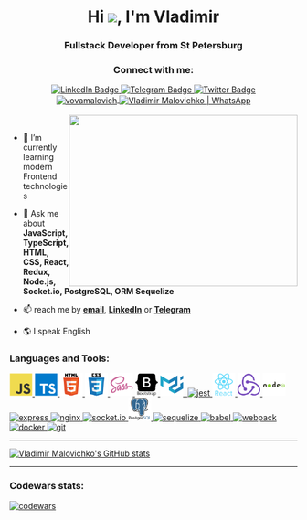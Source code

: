 <div id="header" align="center">
  <h1>Hi <img src="https://media.giphy.com/media/hvRJCLFzcasrR4ia7z/giphy.gif" width="30px"/>, I'm Vladimir</h1>
  <h3 align="center">Fullstack Developer from St Petersburg</h3>
</div>

<h3 align="center">Connect with me:</h3>
<div id="badges" align="center">
  <a href="https://www.linkedin.com/in/v-malovichko"> 
    <img src="https://img.shields.io/badge/LinkedIn-blue?style=for-the-badge&logo=linkedin&logoColor=white" alt="LinkedIn Badge"/>
  <a href="https://t.me/Vladimir_Malovichko">
    <img src="https://img.shields.io/badge/Telegram-blue?style=for-the-badge&logo=telegram&logoColor=white" alt="Telegram Badge"/>
  <a href="https://twitter.com/Connect552">
    <img src="https://img.shields.io/badge/Twitter-blue?style=for-the-badge&logo=twitter&logoColor=white" alt="Twitter Badge"/>
  <div id="badges" align="center">
   <a href="https://instagram.com/vovamalovich" target="blank">
   <img align="center" src="https://raw.githubusercontent.com/rahuldkjain/github-profile-readme-generator/master/src/images/icons/Social/instagram.svg"     alt="vovamalovich" height="30" width="40" />
   </a>
   <a href="https://wa.link/1cjr7k" rel="nofollow">
  <img align="center" alt="Vladimir Malovichko | WhatsApp" height="40" width="40" src="https://img.icons8.com/color/512/whatsapp--v2.png">
</a>
  </div>  
</div>
<br />
<img src="https://media3.giphy.com/media/SWoSkN6DxTszqIKEqv/giphy.gif?cid=ecf05e477vvogkithcknjwkvy1tojkhs1kwyo5hmrxkk2gcz&rid=giphy.gif&ct=g" width="400" height="300" align="right"/>

<img src="https://komarev.com/ghpvc/?username=vladmalovich&style=flat-square&color=blue" alt=""/>    

- 🌱 I’m currently learning modern Frontend technologies
    
- 💬 Ask me about **JavaScript, TypeScript, HTML, CSS, React, Redux, Node.js, Socket.io, PostgreSQL, ORM Sequelize**    

<!-- - 📫 How to reach me **vladimir.malovichko.job@gmail.com** -->
    
- 📫 reach me by **[email](mailto:vladimir.malovichko.dev@gmail.com)**, **[LinkedIn](https://www.linkedin.com/in/v-malovichko)** or   **[Telegram](https://t.me/Vladimir_Malovichko)**   
    
<!-- - 📫 or here **https://t.me/Vladimir_Malovichko** -->
    
- 🌎 I speak English    

<!-- <br />     -->
   
<h3 align="left">Languages and Tools:</h3>
<p align="left">
  <a href="https://developer.mozilla.org/en-US/docs/Web/JavaScript" target="_blank" rel="noreferrer">
    <img src="https://raw.githubusercontent.com/devicons/devicon/master/icons/javascript/javascript-original.svg"
      alt="javascript" width="40" height="40" />
  </a>
  <a href="https://www.typescriptlang.org/" target="_blank" rel="noreferrer"> 
    <img src="https://raw.githubusercontent.com/devicons/devicon/master/icons/typescript/typescript-original.svg" alt="typescript" width="40" height="40"/> </a>
  <a href="https://www.w3.org/html/" target="_blank" rel="noreferrer">
    <img src="https://raw.githubusercontent.com/devicons/devicon/master/icons/html5/html5-original-wordmark.svg"
      alt="html5" width="40" height="40" />
  </a>
  <a href="https://www.w3schools.com/css/" target="_blank" rel="noreferrer">
    <img src="https://raw.githubusercontent.com/devicons/devicon/master/icons/css3/css3-original-wordmark.svg"
      alt="css3" width="40" height="40" />
  </a>
  <a href="https://sass-lang.com" target="_blank" rel="noreferrer">
    <img src="https://raw.githubusercontent.com/devicons/devicon/master/icons/sass/sass-original.svg" alt="sass"
      width="40" height="40" />
  </a>
  <a href="https://getbootstrap.com" target="_blank" rel="noreferrer">
    <img src="https://raw.githubusercontent.com/devicons/devicon/master/icons/bootstrap/bootstrap-plain-wordmark.svg"
      alt="bootstrap" width="40" height="40" />
  </a>
  <a href="https://mui.com" target="_blank" rel="noreferrer">
    <img src="https://github.com/devicons/devicon/blob/master/icons/materialui/materialui-original.svg" title="Material UI" alt="Material UI" width="40"     height="40"/>&nbsp;
  </a>
<!--   <a href="https://www.figma.com/" rel="nofollow"> 
    <img               src="https://camo.githubusercontent.com/ed93c2b000a76ceaad1503e7eb9356591b885227e82a36a005b9d3498b303ba5/68747470733a2f2f7777772e766563746f726c6f676f2e7a6f6e652f6c6f676f732f6669676d612f6669676d612d69636f6e2e737667" alt="figma" width="40" height="40" data-canonical-src="https://www.vectorlogo.zone/logos/figma/figma-icon.svg" style="max-width: 100%;">
  </a> -->
  <a href="https://jestjs.io" rel="nofollow"> <img src="https://camo.githubusercontent.com/ce0a32825268b09cd5e0fc7c2a09c587a708491427cb794cade8f1866f7284c6/68747470733a2f2f7777772e766563746f726c6f676f2e7a6f6e652f6c6f676f732f6a6573746a73696f2f6a6573746a73696f2d69636f6e2e737667" alt="jest" width="40" height="40" data-canonical-src="https://www.vectorlogo.zone/logos/jestjsio/jestjsio-icon.svg" style="max-width: 100%;"> </a>
  <a href="https://reactjs.org/" target="_blank" rel="noreferrer">
    <img src="https://raw.githubusercontent.com/devicons/devicon/master/icons/react/react-original-wordmark.svg"
      alt="react" width="40" height="40" />
  </a>
  <a href="https://redux.js.org" target="_blank" rel="noreferrer">
    <img src="https://raw.githubusercontent.com/devicons/devicon/master/icons/redux/redux-original.svg" alt="redux"
      width="40" height="40" />
  </a>
  <a href="https://nodejs.org" target="_blank" rel="noreferrer">
    <img src="https://raw.githubusercontent.com/devicons/devicon/master/icons/nodejs/nodejs-original-wordmark.svg"
      alt="nodejs" width="40" height="40" />
  </a>
  <a href="https://expressjs.com" target="_blank" rel="noreferrer">
    <img src="https://cdn.jsdelivr.net/gh/devicons/devicon/icons/express/express-original.svg"
      alt="express" width="40" height="40" />
  </a>
  <a href="https://nginx.org/en/" target="_blank" rel="noreferrer">
    <img src="https://cdn.jsdelivr.net/gh/devicons/devicon/icons/nginx/nginx-original.svg"
      alt="nginx" width="40" height="40" />
  </a>
  <a href="https://socket.io/" target="_blank" rel="noreferrer">
    <img
      src="https://cdn.jsdelivr.net/gh/devicons/devicon/icons/socketio/socketio-original.svg"
      alt="socket.io" width="40" height="40" />
  </a>
  <a href="https://www.postgresql.org" target="_blank" rel="noreferrer">
    <img
      src="https://raw.githubusercontent.com/devicons/devicon/master/icons/postgresql/postgresql-original-wordmark.svg"
      alt="postgresql" width="40" height="40" />
  </a>
  <a href="https://www.sequelize.org" target="_blank" rel="noreferrer">
    <img
      src="https://cdn.jsdelivr.net/gh/devicons/devicon/icons/sequelize/sequelize-original.svg"
      alt="sequelize" width="40" height="40" />
  </a>
  <a href="https://babeljs.io/" target="_blank" rel="noreferrer">
    <img src="https://www.vectorlogo.zone/logos/babeljs/babeljs-icon.svg" alt="babel" width="40" height="40" />
  </a>
<!--   <a href="https://postman.com" target="_blank" rel="nofollow">
  <img src="https://www.vectorlogo.zone/logos/getpostman/getpostman-icon.svg" title="Postman"  alt="Postman" width="40" height="40"/>&nbsp; -->
  <a href="https://webpack.js.org/guides/getting-started/" target="_blank" rel="noreferrer">
    <img
      src="https://cdn.jsdelivr.net/gh/devicons/devicon/icons/webpack/webpack-plain-wordmark.svg"
      alt="webpack" width="40" height="40" />
  </a>
  <a href="https://www.docker.com" target="_blank" rel="noreferrer">
    <img
      src="https://cdn.jsdelivr.net/gh/devicons/devicon/icons/docker/docker-plain-wordmark.svg"
      alt="docker" width="40" height="40" />
  </a>
<!--   <a href="https://graphql.org" target="_blank" rel="noreferrer">
    <img
      src="https://cdn.jsdelivr.net/gh/devicons/devicon/icons/graphql/graphql-plain-wordmark.svg"
      alt="graphql" width="40" height="40" />
  </a> -->
  <a href="https://git-scm.com/" rel="nofollow"> <img src="https://camo.githubusercontent.com/fbfcb9e3dc648adc93bef37c718db16c52f617ad055a26de6dc3c21865c3321d/68747470733a2f2f7777772e766563746f726c6f676f2e7a6f6e652f6c6f676f732f6769742d73636d2f6769742d73636d2d69636f6e2e737667" alt="git" width="40" height="40" data-canonical-src="https://www.vectorlogo.zone/logos/git-scm/git-scm-icon.svg" style="max-width: 100%;"> 
  </a>
</p>
  
---  
  
<!-- <div width="300" height="200">  -->
 
<!-- [![Top Langs](https://github-readme-stats.vercel.app/api/top-langs/?username=vladmalovich&layout=compact&theme=nightowl)](https://github.com/anuraghazra/github-readme-stats) -->
<!--   
<p><img align="center" width="400"src="https://github-readme-stats.vercel.app/api/top-langs?username=vladmalovich&show_icons=true&locale=en&layout=compact&theme=nightowl" alt="vladmalovich" /></p>   -->
  
<!-- [![Top Langs](https://github-readme-stats.vercel.app/api/top-langs/?username=your-github-username&layout=compact&theme=nightowl)](https://github.com/anuraghazra/github-readme-stats)  -->
<!-- </div> -->
    
    
[![Vladimir Malovichko's GitHub stats](https://github-readme-stats.vercel.app/api?username=vladmalovich&hide=issues&count_private=true&show_icons=true&theme=nightowl)](https://github.com/vladmalovich)

---    
### Codewars stats:
<a href="https://www.codewars.com/" target="blank"><img alt="codewars" src="https://www.codewars.com/users/vladmalovich/badges/large"></a>  


<!--
**vladmalovich/vladmalovich** is a ✨ _special_ ✨ repository because its `README.md` (this file) appears on your GitHub profile.

Here are some ideas to get you started:

- 🔭 I’m currently working on ...
- 🌱 I’m currently learning ...
- 👯 I’m looking to collaborate on ...
- 🤔 I’m looking for help with ...
- 💬 Ask me about ...
- 📫 How to reach me: ...
- 😄 Pronouns: ...
- ⚡ Fun fact: ...
-->
